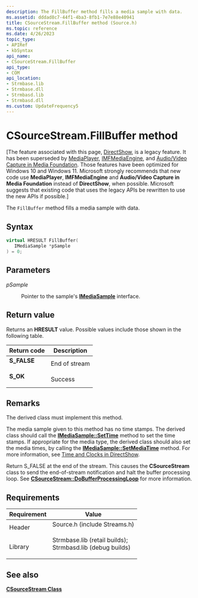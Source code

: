 ```yaml
---
description: The FillBuffer method fills a media sample with data.
ms.assetid: dddad8c7-44f1-4ba3-8fb1-7e7e88e40941
title: CSourceStream.FillBuffer method (Source.h)
ms.topic: reference
ms.date: 4/26/2023
topic_type: 
- APIRef
- kbSyntax
api_name: 
- CSourceStream.FillBuffer
api_type: 
- COM
api_location: 
- Strmbase.lib
- Strmbase.dll
- Strmbasd.lib
- Strmbasd.dll
ms.custom: UpdateFrequency5
---
```


# CSourceStream.FillBuffer method

\[The feature associated with this page, [DirectShow](/windows/win32/directshow/directshow), is a legacy feature. It has been superseded by [MediaPlayer](/uwp/api/Windows.Media.Playback.MediaPlayer), [IMFMediaEngine](/windows/win32/api/mfmediaengine/nn-mfmediaengine-imfmediaengine), and [Audio/Video Capture in Media Foundation](windows/win32/medfound/audio-video-capture-in-media-foundation). Those features have been optimized for Windows 10 and Windows 11. Microsoft strongly recommends that new code use **MediaPlayer**, **IMFMediaEngine** and **Audio/Video Capture in Media Foundation** instead of **DirectShow**, when possible. Microsoft suggests that existing code that uses the legacy APIs be rewritten to use the new APIs if possible.\]

The `FillBuffer` method fills a media sample with data.

## Syntax


```C++
virtual HRESULT FillBuffer(
   IMediaSample *pSample
) = 0;
```



## Parameters

<dl> <dt>

*pSample* 
</dt> <dd>

Pointer to the sample's [**IMediaSample**](/windows/desktop/api/Strmif/nn-strmif-imediasample) interface.

</dd> </dl>

## Return value

Returns an **HRESULT** value. Possible values include those shown in the following table.



| Return code                                                                             | Description              |
|-----------------------------------------------------------------------------------------|--------------------------|
| <dl> <dt>**S\_FALSE**</dt> </dl> | End of stream<br/> |
| <dl> <dt>**S\_OK**</dt> </dl>    | Success<br/>       |



 

## Remarks

The derived class must implement this method.

The media sample given to this method has no time stamps. The derived class should call the [**IMediaSample::SetTime**](/windows/desktop/api/Strmif/nf-strmif-imediasample-settime) method to set the time stamps. If appropriate for the media type, the derived class should also set the media times, by calling the [**IMediaSample::SetMediaTime**](/windows/desktop/api/Strmif/nf-strmif-imediasample-setmediatime) method. For more information, see [Time and Clocks in DirectShow](time-and-clocks-in-directshow.md).

Return S\_FALSE at the end of the stream. This causes the **CSourceStream** class to send the end-of-stream notification and halt the buffer processing loop. See [**CSourceStream::DoBufferProcessingLoop**](csourcestream-dobufferprocessingloop.md) for more information.

## Requirements



| Requirement | Value |
|--------------------|--------------------------------------------------------------------------------------------------------------------------------------------------------------------------------------------|
| Header<br/>  | <dl> <dt>Source.h (include Streams.h)</dt> </dl>                                                                                    |
| Library<br/> | <dl> <dt>Strmbase.lib (retail builds); </dt> <dt>Strmbasd.lib (debug builds)</dt> </dl> |



## See also

<dl> <dt>

[**CSourceStream Class**](csourcestream.md)
</dt> </dl>

 

 




